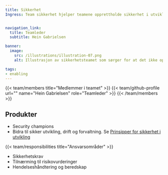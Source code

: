 ```yaml
---
title: Sikkerhet
Ingress: Team sikkerhet hjelper teamene opprettholde sikkerhet i utvikling gjennom både tekniske og organisatoriske tiltak. Vi driver Digdir Security Champions, operasjonaliserer sikkerhetskrav, og bistår teamene i utvikling, drift og forvaltning av sikre produkter.


navigation_link:
  title: Teamleder
  subtitle: Hein Gabrielsen

banner:
  image:
    src: /illustrations/illustration-07.png
    alt: Illustrasjon av sikkerhetsteamet som sørger for at det ikke oppstår sikkerhetsfeil i planene.

tags:
- enabling
---
```


{{< team/members title="Medlemmer i teamet" >}}
{{< team/github-profile url="" name="Hein Gabrielsen" role="Teamleder" >}}
{{< /team/members >}}

## Produkter

- Security champions
- Bidra til sikker utvikling, drift og forvaltning. Se [Prinsipper for sikkerhet i utvikling](https://baksia.digdir.no/produktutviklingsmodell/prinsipper/sikkerhet/)


{{< team/responsibilities title="Ansvarsområder" >}}

- Sikkerhetskrav
- Tilnærming til risikovurderinger
- Hendelseshåndtering og beredskap
